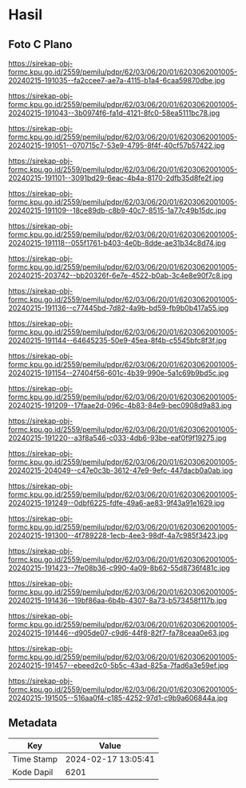 # Hasil

## Foto C Plano

https://sirekap-obj-formc.kpu.go.id/2559/pemilu/pdpr/62/03/06/20/01/6203062001005-20240215-191035--fa2ccee7-ae7a-4115-b1a4-6caa59870dbe.jpg

https://sirekap-obj-formc.kpu.go.id/2559/pemilu/pdpr/62/03/06/20/01/6203062001005-20240215-191043--3b0974f6-fa1d-4121-8fc0-58ea5111bc78.jpg

https://sirekap-obj-formc.kpu.go.id/2559/pemilu/pdpr/62/03/06/20/01/6203062001005-20240215-191051--070715c7-53e9-4795-8f4f-40cf57b57422.jpg

https://sirekap-obj-formc.kpu.go.id/2559/pemilu/pdpr/62/03/06/20/01/6203062001005-20240215-191101--3091bd29-6eac-4b4a-8170-2dfb35d8fe2f.jpg

https://sirekap-obj-formc.kpu.go.id/2559/pemilu/pdpr/62/03/06/20/01/6203062001005-20240215-191109--18ce89db-c8b9-40c7-8515-1a77c49b15dc.jpg

https://sirekap-obj-formc.kpu.go.id/2559/pemilu/pdpr/62/03/06/20/01/6203062001005-20240215-191118--055f1761-b403-4e0b-8dde-ae31b34c8d74.jpg

https://sirekap-obj-formc.kpu.go.id/2559/pemilu/pdpr/62/03/06/20/01/6203062001005-20240215-203742--bb20326f-6e7e-4522-b0ab-3c4e8e90f7c8.jpg

https://sirekap-obj-formc.kpu.go.id/2559/pemilu/pdpr/62/03/06/20/01/6203062001005-20240215-191136--c77445bd-7d82-4a9b-bd59-fb9b0b417a55.jpg

https://sirekap-obj-formc.kpu.go.id/2559/pemilu/pdpr/62/03/06/20/01/6203062001005-20240215-191144--64645235-50e9-45ea-8f4b-c5545bfc8f3f.jpg

https://sirekap-obj-formc.kpu.go.id/2559/pemilu/pdpr/62/03/06/20/01/6203062001005-20240215-191154--27404f56-601c-4b39-990e-5a1c69b9bd5c.jpg

https://sirekap-obj-formc.kpu.go.id/2559/pemilu/pdpr/62/03/06/20/01/6203062001005-20240215-191209--17faae2d-096c-4b83-84e9-bec0908d9a83.jpg

https://sirekap-obj-formc.kpu.go.id/2559/pemilu/pdpr/62/03/06/20/01/6203062001005-20240215-191220--a3f8a546-c033-4db6-93be-eaf0f9f19275.jpg

https://sirekap-obj-formc.kpu.go.id/2559/pemilu/pdpr/62/03/06/20/01/6203062001005-20240215-204049--c47e0c3b-3612-47e9-9efc-447dacb0a0ab.jpg

https://sirekap-obj-formc.kpu.go.id/2559/pemilu/pdpr/62/03/06/20/01/6203062001005-20240215-191249--0dbf6225-fdfe-49a6-ae83-9f43a91e1629.jpg

https://sirekap-obj-formc.kpu.go.id/2559/pemilu/pdpr/62/03/06/20/01/6203062001005-20240215-191300--4f789228-1ecb-4ee3-98df-4a7c985f3423.jpg

https://sirekap-obj-formc.kpu.go.id/2559/pemilu/pdpr/62/03/06/20/01/6203062001005-20240215-191423--7fe08b36-c990-4a09-8b62-55d8736f481c.jpg

https://sirekap-obj-formc.kpu.go.id/2559/pemilu/pdpr/62/03/06/20/01/6203062001005-20240215-191436--19bf86aa-6b4b-4307-8a73-b573458f117b.jpg

https://sirekap-obj-formc.kpu.go.id/2559/pemilu/pdpr/62/03/06/20/01/6203062001005-20240215-191446--d905de07-c9d6-44f8-82f7-fa78ceaa0e63.jpg

https://sirekap-obj-formc.kpu.go.id/2559/pemilu/pdpr/62/03/06/20/01/6203062001005-20240215-191457--ebeed2c0-5b5c-43ad-825a-7fad6a3e59ef.jpg

https://sirekap-obj-formc.kpu.go.id/2559/pemilu/pdpr/62/03/06/20/01/6203062001005-20240215-191505--516aa0f4-c185-4252-97d1-c9b9a606844a.jpg


## Metadata

| Key        | Value               |
| ---------- | ------------------- |
| Time Stamp | 2024-02-17 13:05:41 |
| Kode Dapil | 6201                |




